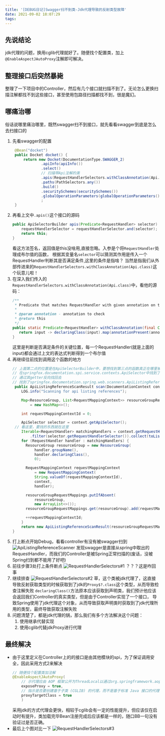```yaml
---
title: '[DEBUG日记]Swagger扫不到类-Jdk代理导致的反射类型故障'
date: 2021-09-02 18:07:29
tags:
---
```

## 先说结论

jdk代理的问题，换用cglib代理就好了。随便找个配置类，加上` @EnableAspectJAutoProxy`注解即可解决。
<!--more-->

## 整理接口后突然暴毙

整理了一下项目中的Controller，然后有几个接口就扫描不到了。无论怎么更换扫描注解都找不到这些接口，甚至使用包路径扫描都找不到，很是魔幻。

## 哪痛治哪

俗话说哪里痛治哪里，既然swagger扫不到接口，就先看看swagger到底是怎么去扫接口的

1. 先看swagger的配置
   ```java 
    @Bean("docket")
    public Docket docket() {
        return new Docket(DocumentationType.SWAGGER_2)
                .apiInfo(apiInfo())
                .select()
                // 扫描带Api注解的类
                .apis(RequestHandlerSelectors.withClassAnnotation(Api.class))
                .paths(PathSelectors.any())
                .build()
                .securitySchemes(securitySchemes())
                .globalOperationParameters(globalOperationParameters())
                ;
    }
   ```
2. 再看上文中`.apis()`这个接口的源码
   ```java
   public ApiSelectorBuilder apis(Predicate<RequestHandler> selector) {
       requestHandlerSelector = requestHandlerSelector.and(selector);
       return this;
   }
   ```
   看这方法签名，返回值是this没啥用,直接忽略。入参是个将`RequestHandler`处理成布尔值的函数，
   根据其变量名`selector`可以猜测其作用是传入一个RequestHandler判断其是否满足条件,这里的条件是指啥？
   当然是指我们从外部传进来的`RequestHandlerSelectors.withClassAnnotation(Api.class)`这个玩意儿啦！
3. 在深入我们传入的`RequestHandlerSelectors.withClassAnnotation(Api.class)`中，看他的源码：
   ```java
   /**
    * Predicate that matches RequestHandler with given annotation on the declaring class of the handler method
    *
    * @param annotation - annotation to check
    * @return this
    */
   public static Predicate<RequestHandler> withClassAnnotation(final Class<? extends Annotation> annotation) {
      return input -> declaringClass(input).map(annotationPresent(annotation)).orElse(false);
   }   
   ```
   这里是判断是否满足条件的关键位置，每一个RequestHandler(就是上面的input)都会通过上文的表达式判断得到一个布尔值
4. 再继续往前找到调用这个函数的地方
   ```java
   // 上面第二点的位置是在ApiSelectorBuilder中，要想找到第三点的函数真正在哪里被使用了，需要反向找回去
   // 在springfox.documentation.spi.service.contexts.ApiSelector中找到了我们传入的`private final Predicate<RequestHandler> requestHandlerSelector;`
   // 通过其getter反向找回去
   // 找到了springfox.documentation.spring.web.scanners.ApiListingReferenceScanner#scan
    public ApiListingReferenceScanResult scan(DocumentationContext context) {
       LOG.info("Scanning for api listing references");
   
       Map<ResourceGroup, List<RequestMappingContext>> resourceGroupRequestMappings
           = new HashMap<>();
   
       int requestMappingContextId = 0;
   
       ApiSelector selector = context.getApiSelector();
    // 看这里，要找的东西就在这里
       Iterable<RequestHandler> matchingHandlers = context.getRequestHandlers().stream()
           .filter(selector.getRequestHandlerSelector()).collect(toList());
       for (RequestHandler handler : matchingHandlers) {
         ResourceGroup resourceGroup = new ResourceGroup(
             handler.groupName(),
             handler.declaringClass(),
             0);
   
         RequestMappingContext requestMappingContext
             = new RequestMappingContext(
             String.valueOf(requestMappingContextId),
             context,
             handler);
   
         resourceGroupRequestMappings.putIfAbsent(
             resourceGroup,
             new ArrayList<>());
         resourceGroupRequestMappings.get(resourceGroup).add(requestMappingContext);
   
         ++requestMappingContextId;
       }
       return new ApiListingReferenceScanResult(resourceGroupRequestMappings);
   }
   ```
5. 打上断点开始Debug，看看controller有没有被swagger扫到
   ![ApiListingReferenceScanner](https://dreamccc-note-ia.oss-cn-chengdu.aliyuncs.com/note/%5BDEBUG%E6%97%A5%E8%AE%B0%5DSwagger%E6%89%AB%E4%B8%8D%E5%88%B0%E7%B1%BB-Jdk%E4%BB%A3%E7%90%86%E5%AF%BC%E8%87%B4%E7%9A%84%E5%8F%8D%E5%B0%84%E7%B1%BB%E5%9E%8B%E6%95%85%E9%9A%9C/ApiListingReferenceScanner.png "ApiListingReferenceScanner")
   发现swagger是直接从spring中取出的RequestHandler，而我们的Controller是被Spring正常扫描的(废话，没被Spring扫到都不能用了好吧)
6. 前往步骤3处打上条件断点
   ![RequestHandlerSelectors#1](https://dreamccc-note-ia.oss-cn-chengdu.aliyuncs.com/note/%5BDEBUG%E6%97%A5%E8%AE%B0%5DSwagger%E6%89%AB%E4%B8%8D%E5%88%B0%E7%B1%BB-Jdk%E4%BB%A3%E7%90%86%E5%AF%BC%E8%87%B4%E7%9A%84%E5%8F%8D%E5%B0%84%E7%B1%BB%E5%9E%8B%E6%95%85%E9%9A%9C/RequestHandlerSelectors%231.png "RequestHandlerSelectors#1")
   ？？？这是咋回事
7. 继续排查
   ![RequestHandlerSelectors#2](https://dreamccc-note-ia.oss-cn-chengdu.aliyuncs.com/note/%5BDEBUG%E6%97%A5%E8%AE%B0%5DSwagger%E6%89%AB%E4%B8%8D%E5%88%B0%E7%B1%BB-Jdk%E4%BB%A3%E7%90%86%E5%AF%BC%E8%87%B4%E7%9A%84%E5%8F%8D%E5%B0%84%E7%B1%BB%E5%9E%8B%E6%95%85%E9%9A%9C/RequestHandlerSelectors%232.png "RequestHandlerSelectors#2")
   草，这个类被jdk代理了，这直接导致反射获取类型的时候获取到了jdk的`Proxy$?.class`这个类型，从而导致检查注解失败 
   `declaringClass()`方法原本应该获取到声明类，我们预计他应该会返回我们Controller的真实类型，但是由于Controller实现了一个接口，
   导致Spring使用了jdk代理这个对象，从而导致获取声明类时获取到了jdk代理所用的类型，最终导致获取注解失败
8. 问题清楚了，都是jdk代理的锅，那么我们有多个方法解决这个问题：
   1. 使用继承代替实现
   2. 使用cglib代替jdkProxy进行代理

## 最终解决
 - 由于这里定义在Controller上的的接口是由其他模块的spi，为了保证调用安全，因此采用方式2来解决
   ```java
   // 随便找个配置类加注解
   @EnableAspectJAutoProxy(
       // 示代理应由 AOP 框架公开为ThreadLocal以通过org.springframework.aop.framework.AopContext类进行检索
       exposeProxy = true,
       // 指示是否要创建基于子类 (CGLIB) 的代理，而不是基于标准 Java 接口的代理
       proxyTargetClass = true
       )
   ```
   采用jdk的方式代理会更快，相较于cglib会有一定的性能提升，但应该仅在启动时有提升，类加载完毕Bean注册完成后应该都是一样的，随口BB一句没有验证过是否正确。
 - 最后上个图对比一下
   ![RequestHandlerSelectors#3](https://dreamccc-note-ia.oss-cn-chengdu.aliyuncs.com/note/%5BDEBUG%E6%97%A5%E8%AE%B0%5DSwagger%E6%89%AB%E4%B8%8D%E5%88%B0%E7%B1%BB-Jdk%E4%BB%A3%E7%90%86%E5%AF%BC%E8%87%B4%E7%9A%84%E5%8F%8D%E5%B0%84%E7%B1%BB%E5%9E%8B%E6%95%85%E9%9A%9C/RequestHandlerSelectors%233.png "RequestHandlerSelectors#3")



